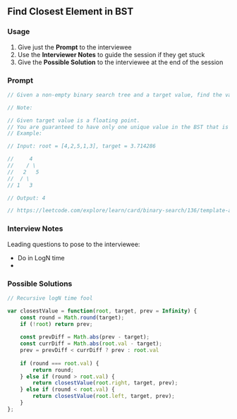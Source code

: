 ## Find Closest Element in BST

### Usage

1. Give just the **Prompt** to the interviewee
2. Use the **Interviewer Notes** to guide the session if they get stuck
3. Give the **Possible Solution** to the interviewee at the end of the session

### Prompt

```javascript
// Given a non-empty binary search tree and a target value, find the value in the BST that is closest to the target.

// Note:

// Given target value is a floating point.
// You are guaranteed to have only one unique value in the BST that is closest to the target.
// Example:

// Input: root = [4,2,5,1,3], target = 3.714286

//     4
//    / \
//   2   5
//  / \
// 1   3

// Output: 4

// https://leetcode.com/explore/learn/card/binary-search/136/template-analysis/1028/
```

### Interview Notes

Leading questions to pose to the interviewee:
- Do in LogN time
- 

### Possible Solutions

```javascript
// Recursive logN time fool

var closestValue = function(root, target, prev = Infinity) {
    const round = Math.round(target);
    if (!root) return prev;
    
    const prevDiff = Math.abs(prev - target);
    const currDiff = Math.abs(root.val - target);
    prev = prevDiff < currDiff ? prev : root.val
    
    if (round === root.val) {
        return round;
    } else if (round > root.val) {
        return closestValue(root.right, target, prev);
    } else if (round < root.val) {
        return closestValue(root.left, target, prev);
    }
};
```